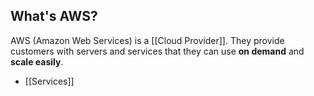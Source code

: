 ## What's AWS?
AWS (Amazon Web Services) is a [[Cloud Provider]]. They provide customers with servers and services that they can use **on demand** and **scale easily**.

- [[Services]]